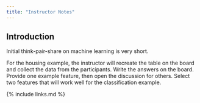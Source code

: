 ```yaml
---
title: "Instructor Notes"
---
```


## Introduction
Initial think-pair-share on machine learning is very short.

For the housing example, the instructor will recreate the table on the board and collect the data from the participants.
Write the answers on the board.
Provide one example feature, then open the discussion for others.
Select two features that will work well for the classification example.


{% include links.md %}
